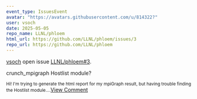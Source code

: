 ```yaml
---
event_type: IssuesEvent
avatar: "https://avatars.githubusercontent.com/u/814322?"
user: vsoch
date: 2025-05-05
repo_name: LLNL/phloem
html_url: https://github.com/LLNL/phloem/issues/3
repo_url: https://github.com/LLNL/phloem
---
```


<a href='https://github.com/vsoch' target='_blank'>vsoch</a> open issue <a href='https://github.com/LLNL/phloem/issues/3' target='_blank'>LLNL/phloem#3</a>.

<p>crunch_mpigraph Hostlist module?</p><small>Hi! I'm trying to generate the html report for my mpiGraph result, but having trouble finding the Hostlist module....</small><a href='https://github.com/LLNL/phloem/issues/3' target='_blank'>View Comment</a>